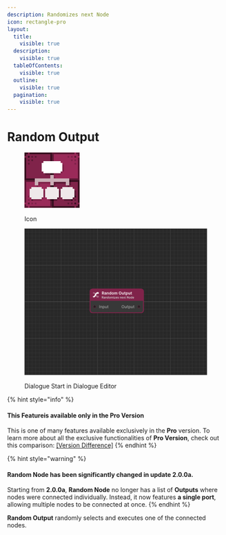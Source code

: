 ```yaml
---
description: Randomizes next Node
icon: rectangle-pro
layout:
  title:
    visible: true
  description:
    visible: true
  tableOfContents:
    visible: true
  outline:
    visible: true
  pagination:
    visible: true
---
```


# Random Output

<div><figure><img src="../../.gitbook/assets/MT_Node_Random_Gizmo.png" alt="" width="128"><figcaption><p>Icon</p></figcaption></figure> <figure><img src="../../.gitbook/assets/Graph_Random.png" alt="" width="563"><figcaption><p>Dialogue Start in Dialogue Editor</p></figcaption></figure></div>

{% hint style="info" %}
#### This Featureis available only in the **Pro Version**

This is one of many features available exclusively in the **Pro** version. To learn more about all the exclusive functionalities of **Pro Version**, check out this comparison: [\[Version Difference\]](../../getting-started/quickstart.md)
{% endhint %}

{% hint style="warning" %}
#### **Random Node** has been significantly changed in update **2.0.0a**.

Starting from **2.0.0a**, **Random Node** no longer has a list of **Outputs** where nodes were connected individually. Instead, it now features **a single port**, allowing multiple nodes to be connected at once.
{% endhint %}

**Random Output** randomly selects and executes one of the connected nodes.
